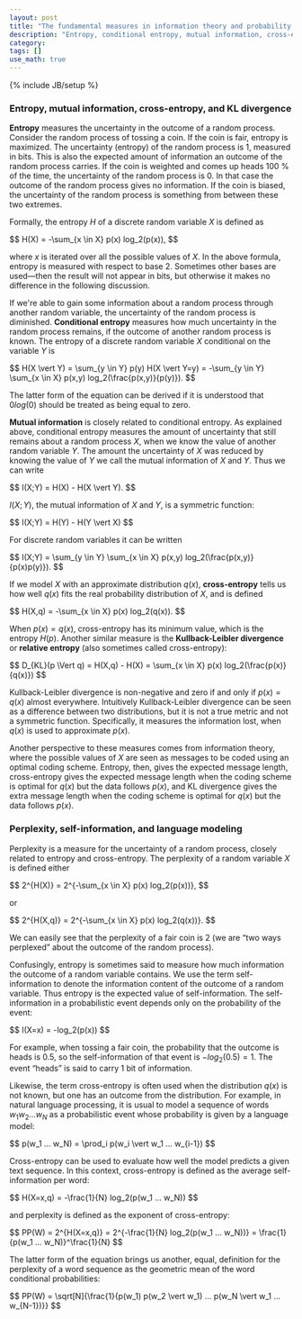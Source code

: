 ```yaml
---
layout: post
title: "The fundamental measures in information theory and probability theory"
description: "Entropy, conditional entropy, mutual information, cross-entropy, Kullback-Leibler divergence, and perplexity"
category: 
tags: []
use_math: true
---
```

{% include JB/setup %}

### Entropy, mutual information, cross-entropy, and KL divergence

**Entropy** measures the uncertainty in the outcome of a random process. 
Consider the random process of tossing a coin. If the coin is fair, entropy is 
maximized. The uncertainty \(entropy\) of the random process is 1, measured in 
bits. This is also the expected amount of information an outcome of the random 
process carries. If the coin is weighted and comes up heads 100 % of the time, 
the uncertainty of the random process is 0. In that case the outcome of the 
random process gives no information. If the coin is biased, the uncertainty of 
the random process is something from between these two extremes.

Formally, the entropy <span>$H$</span> of a discrete random variable 
<span>$X$</span> is defined as

<div>$$
H(X) = -\sum_{x \in X} p(x) log_2(p(x)),
$$</div>

where <span>$x$</span> is iterated over all the possible values of 
<span>$X$</span>. In the above formula, entropy is measured with respect to base 
2. Sometimes other bases are used—then the result will not appear in bits, but 
otherwise it makes no difference in the following discussion.

If we're able to gain some information about a random process through another 
random variable, the uncertainty of the random process is diminished. 
**Conditional entropy** measures how much uncertainty in the random process 
remains, if the outcome of another random process is known. The entropy of a 
discrete random variable <span>$X$</span> conditional on the variable 
<span>$Y$</span> is

<div>$$
H(X \vert Y) = \sum_{y \in Y} p(y) H(X \vert Y=y) = -\sum_{y \in Y} \sum_{x \in X} p(x,y) log_2(\frac{p(x,y)}{p(y)}).
$$</div>

The latter form of the equation can be derived if it is understood that
<span>$0 log(0)$</span> should be treated as being equal to zero.

**Mutual information** is closely related to conditional entropy. As explained 
above, conditional entropy measures the amount of uncertainty that still remains 
about a random process <span>$X$</span>, when we know the value of another 
random variable <span>$Y$</span>. The amount the uncertainty of <span>$X$</span> 
was reduced by knowing the value of <span>$Y$</span> we call the mutual 
information of <span>$X$</span> and <span>$Y$</span>. Thus we can write

<div>$$
I(X;Y) = H(X) - H(X \vert Y).
$$</div>

<span>$I(X;Y)$</span>, the mutual information of <span>$X$</span> and 
<span>$Y$</span>, is a symmetric function:

<div>$$
I(X;Y) = H(Y) - H(Y \vert X)
$$</div>

For discrete random variables it can be written

<div>$$
I(X;Y) = \sum_{y \in Y} \sum_{x \in X} p(x,y) log_2(\frac{p(x,y)}{p(x)p(y)}).
$$</div>

If we model <span>$X$</span> with an approximate distribution 
<span>$q(x)$</span>, **cross-entropy** tells us how well <span>$q(x)$</span> 
fits the real probability distribution of <span>$X$</span>, and is defined

<div>$$
H(X,q) = -\sum_{x \in X} p(x) log_2(q(x)).
$$</div>

When <span>$p(x) = q(x)$</span>, cross-entropy has its minimum value, which is 
the entropy <span>$H(p)$</span>. Another similar measure is the **Kullback-Leibler 
divergence** or **relative entropy** (also sometimes called cross-entropy):

<div>$$
D_{KL}(p \Vert q) = H(X,q) - H(X) = \sum_{x \in X} p(x) log_2(\frac{p(x)}{q(x)})
$$</div>

Kullback-Leibler divergence is non-negative and zero if and only if <span>$p(x) 
= q(x)$</span> almost everywhere. Intuitively Kullback-Leibler divergence can be 
seen as a difference between two distributions, but it is not a true metric and 
not a symmetric function. Specifically, it measures the information lost, when 
<span>$q(x)$</span> is used to approximate <span>$p(x)$</span>.

Another perspective to these measures comes from information theory, where the 
possible values of <span>$X$</span> are seen as messages to be coded using an 
optimal coding scheme. Entropy, then, gives the expected message length, 
cross-entropy gives the expected message length when the coding scheme is 
optimal for <span>$q(x)$</span> but the data follows <span>$p(x)$</span>, and KL 
divergence gives the extra message length when the coding scheme is optimal for 
<span>$q(x)$</span> but the data follows <span>$p(x)$</span>.

### Perplexity, self-information, and language modeling

Perplexity is a measure for the uncertainty of a random process, closely related 
to entropy and cross-entropy. The perplexity of a random variable 
<span>$X$</span> is defined either

<div>$$
2^{H(X)} = 2^{-\sum_{x \in X} p(x) log_2(p(x))},
$$</div>

or

<div>$$
2^{H(X,q)} = 2^{-\sum_{x \in X} p(x) log_2(q(x))}.
$$</div>

We can easily see that the perplexity of a fair coin is 2 (we are “two ways 
perplexed” about the outcome of the random process).

Confusingly, entropy is sometimes said to measure how much information the 
outcome of a random variable contains. We use the term self-information to 
denote the information content of the outcome of a random variable. Thus entropy 
is the expected value of self-information. The self-information in a 
probabilistic event depends only on the probability of the event:

<div>$$
I(X=x) = -log_2(p(x))
$$</div>

For example, when tossing a fair coin, the probability that the outcome is heads 
is 0.5, so the self-information of that event is <span>$-log_2(0.5) = 1$</span>. 
The event “heads” is said to carry 1 bit of information.

Likewise, the term cross-entropy is often used when the distribution 
<span>$q(x)$</span> is not known, but one has an outcome from the distribution. 
For example, in natural language processing, it is usual to model a sequence of 
words <span>$w_1 w_2 ... w_N$</span> as a probabilistic event whose probability 
is given by a language model:

<div>$$
p(w_1 ... w_N) = \prod_i p(w_i \vert w_1 ... w_{i-1})
$$</div>

Cross-entropy can be used to evaluate how well the model predicts a given text 
sequence. In this context, cross-entropy is defined as the average 
self-information per word:

<div>$$
H(X=x,q) = -\frac{1}{N} log_2(p(w_1 ... w_N))
$$</div>

and perplexity is defined as the exponent of cross-entropy:

<div>$$
PP(W) = 2^{H(X=x,q)} = 2^{-\frac{1}{N} log_2(p(w_1 ... w_N))} = \frac{1}{p(w_1 ... w_N)}^\frac{1}{N}
$$</div>

The latter form of the equation brings us another, equal, definition for the 
perplexity of a word sequence as the geometric mean of the word conditional 
probabilities:

<div>$$
PP(W) = \sqrt[N]{\frac{1}{p(w_1) p(w_2 \vert w_1) ... p(w_N \vert w_1 ... w_{N-1})}}
$$</div>
